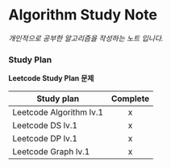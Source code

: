 # Algorithm Study Note
*개인적으로 공부한 알고리즘을 작성하는 노트 입니다.*


### Study Plan
__Leetcode Study Plan 문제__

| Study plan  | Complete |
| ------------- |:-------------:|
| Leetcode Algorithm lv.1   | x     |
| Leetcode DS lv.1          | x     |
| Leetcode DP lv.1          | x     |
| Leetcode Graph lv.1       | x     |